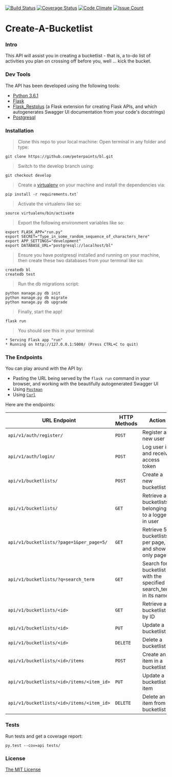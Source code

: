 [![Build Status](https://travis-ci.org/peterpaints/bl.svg?branch=develop)](https://travis-ci.org/peterpaints/bl)
[![Coverage Status](https://coveralls.io/repos/github/peterpaints/bl/badge.svg?branch=develop)](https://coveralls.io/github/peterpaints/bl?branch=develop)
[![Code Climate](https://codeclimate.com/github/peterpaints/bl/badges/gpa.svg)](https://codeclimate.com/github/peterpaints/bl)
[![Issue Count](https://codeclimate.com/github/peterpaints/bl/badges/issue_count.svg)](https://codeclimate.com/github/peterpaints/bl)
# Create-A-Bucketlist

### Intro

This API will assist you in creating a bucketlist - that is, a to-do list of activities you
plan on crossing off before you, well ... kick the bucket.

### Dev Tools

The API has been developed using the following tools:
* [Python 3.6.1](https://www.python.org/)
* [Flask](http://flask.pocoo.org/)
* [Flask_Restplus](http://flask-restplus.readthedocs.io/en/stable/) (a Flask extension for creating Flask APIs, and which autogenerates Swagger UI documentation from your code's docstrings)
* [Postgresql](https://www.postgresql.org/)

### Installation

> Clone this repo to your local machine: Open terminal in any folder and type:
```
git clone https://github.com/peterpaints/bl.git
```

> Switch to the develop branch using:
```
git checkout develop
```

> Create a [virtualenv](http://docs.python-guide.org/en/latest/dev/virtualenvs/) on your machine and install the dependencies via:
```
pip install -r requirements.txt`
```

> Activate the virtualenv like so:
```
source virtualenv/bin/activate
```

> Export the following environment variables like so:
```
export FLASK_APP="run.py"
export SECRET="Type_in_some_random_sequence_of_characters_here"
export APP_SETTINGS="development"
export DATABASE_URL="postgresql://localhost/bl"
```

> Ensure you have postgresql installed and running on your machine, then create these two databases from your terminal like so:
```
createdb bl
createdb test
```

> Run the db migrations script:
```
python manage.py db init
python manage.py db migrate
python manage.py db upgrade
```

> Finally, start the app!
```
flask run
```

> You should see this in your terminal:
```
* Serving Flask app "run"
* Running on http://127.0.0.1:5000/ (Press CTRL+C to quit)
```

### The Endpoints

You can play around with the API by:
* Pasting the URL being served by the `flask run` command in your browser, and working with the beautifully autogenerated Swagger UI
* Using [`Postman`](https://www.getpostman.com/)
* Using [`Curl`](https://curl.haxx.se/)

Here are the endpoints:

| URL Endpoint | HTTP Methods | Action |
| -------- | ------------- | --------- |
| `api/v1/auth/register/` | `POST`  | Register a new user|
|  `api/v1/auth/login/` | `POST` | Log user in and receive access token|
| `api/v1/bucketlists/` | `POST` | Create a new bucketlist |
| `api/v1/bucketlists/` | `GET` | Retrieve all bucketlists belonging to a logged in user |
| `api/v1/bucketlists/?page=1&per_page=5/` | `GET` | Retrieve 5 bucketlists per page, and show only page 1 |
| `api/v1/bucketlists/?q=search_term` | `GET` | Search for a bucketlist with the specified search_term in its name|
| `api/v1/bucketlists/<id>` | `GET` |  Retrieve a bucketlist by ID|
| `api/v1/bucketlists/<id>` | `PUT` | Update a bucketlist |
| `api/v1/bucketlists/<id>` | `DELETE` | Delete a bucketlist |
| `api/v1/bucketlists/<id>/items` | `POST` |  Create an item in a bucketlist |
| `api/v1/bucketlists/<id>/items/<item_id>` | `PUT`| Update a bucketlist item |
| `api/v1/bucketlists/<id>/items/<item_id>` | `DELETE`| Delete an item from a bucketlist |

### Tests

Run tests and get a coverage report:
```
py.test --cov=api tests/
```

### License

[The MIT License](https://github.com/peterpaints/bl/blob/develop/LICENSE.md)
